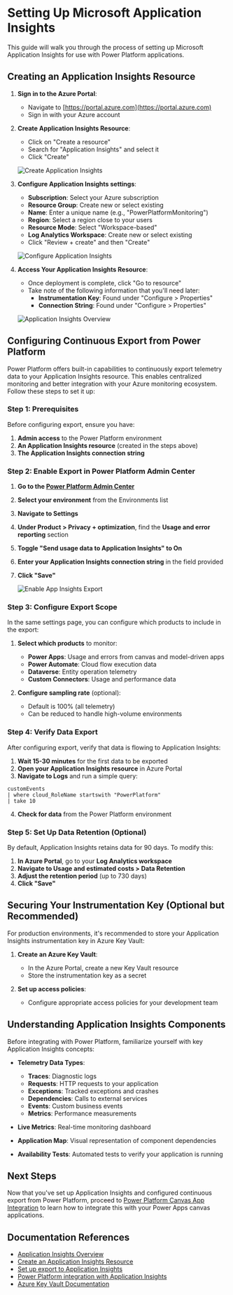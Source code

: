 # Setting Up Microsoft Application Insights

This guide will walk you through the process of setting up Microsoft Application Insights for use with Power Platform applications.

## Creating an Application Insights Resource

1. **Sign in to the Azure Portal**:
   - Navigate to [https://portal.azure.com](https://portal.azure.com)
   - Sign in with your Azure account

2. **Create Application Insights Resource**:
   - Click on "Create a resource"
   - Search for "Application Insights" and select it
   - Click "Create"

   ![Create Application Insights](../images/create-app-insights.png)

3. **Configure Application Insights settings**:
   - **Subscription**: Select your Azure subscription
   - **Resource Group**: Create new or select existing
   - **Name**: Enter a unique name (e.g., "PowerPlatformMonitoring")
   - **Region**: Select a region close to your users
   - **Resource Mode**: Select "Workspace-based"
   - **Log Analytics Workspace**: Create new or select existing
   - Click "Review + create" and then "Create"

   ![Configure Application Insights](../images/configure-app-insights.png)

4. **Access Your Application Insights Resource**:
   - Once deployment is complete, click "Go to resource"
   - Take note of the following information that you'll need later:
     - **Instrumentation Key**: Found under "Configure > Properties"
     - **Connection String**: Found under "Configure > Properties"

   ![Application Insights Overview](../images/app-insights-overview.png)

## Configuring Continuous Export from Power Platform

Power Platform offers built-in capabilities to continuously export telemetry data to your Application Insights resource. This enables centralized monitoring and better integration with your Azure monitoring ecosystem. Follow these steps to set it up:

### Step 1: Prerequisites

Before configuring export, ensure you have:

1. **Admin access** to the Power Platform environment
2. **An Application Insights resource** (created in the steps above)
3. **The Application Insights connection string**

### Step 2: Enable Export in Power Platform Admin Center

1. **Go to the [Power Platform Admin Center](https://admin.powerplatform.microsoft.com)**
2. **Select your environment** from the Environments list
3. **Navigate to Settings**
4. **Under Product > Privacy + optimization**, find the **Usage and error reporting** section
5. **Toggle "Send usage data to Application Insights" to On**
6. **Enter your Application Insights connection string** in the field provided
7. **Click "Save"**

   ![Enable App Insights Export](../images/pp-admin-appinsights.png)

### Step 3: Configure Export Scope

In the same settings page, you can configure which products to include in the export:

1. **Select which products** to monitor:
   - **Power Apps**: Usage and errors from canvas and model-driven apps
   - **Power Automate**: Cloud flow execution data
   - **Dataverse**: Entity operation telemetry
   - **Custom Connectors**: Usage and performance data

2. **Configure sampling rate** (optional):
   - Default is 100% (all telemetry)
   - Can be reduced to handle high-volume environments

### Step 4: Verify Data Export

After configuring export, verify that data is flowing to Application Insights:

1. **Wait 15-30 minutes** for the first data to be exported
2. **Open your Application Insights resource** in Azure Portal
3. **Navigate to Logs** and run a simple query:

```kusto
customEvents
| where cloud_RoleName startswith "PowerPlatform"
| take 10
```

4. **Check for data** from the Power Platform environment

### Step 5: Set Up Data Retention (Optional)

By default, Application Insights retains data for 90 days. To modify this:

1. **In Azure Portal**, go to your **Log Analytics workspace**
2. **Navigate to Usage and estimated costs > Data Retention**
3. **Adjust the retention period** (up to 730 days)
4. **Click "Save"**

## Securing Your Instrumentation Key (Optional but Recommended)

For production environments, it's recommended to store your Application Insights instrumentation key in Azure Key Vault:

1. **Create an Azure Key Vault**:
   - In the Azure Portal, create a new Key Vault resource
   - Store the instrumentation key as a secret

2. **Set up access policies**:
   - Configure appropriate access policies for your development team

## Understanding Application Insights Components

Before integrating with Power Platform, familiarize yourself with key Application Insights concepts:

- **Telemetry Data Types**:
  - **Traces**: Diagnostic logs
  - **Requests**: HTTP requests to your application
  - **Exceptions**: Tracked exceptions and crashes
  - **Dependencies**: Calls to external services
  - **Events**: Custom business events
  - **Metrics**: Performance measurements

- **Live Metrics**: Real-time monitoring dashboard
- **Application Map**: Visual representation of component dependencies
- **Availability Tests**: Automated tests to verify your application is running

## Next Steps

Now that you've set up Application Insights and configured continuous export from Power Platform, proceed to [Power Platform Canvas App Integration](./03-Canvas-App-Integration.md) to learn how to integrate this with your Power Apps canvas applications.

## Documentation References

- [Application Insights Overview](https://docs.microsoft.com/en-us/azure/azure-monitor/app/app-insights-overview)
- [Create an Application Insights Resource](https://docs.microsoft.com/en-us/azure/azure-monitor/app/create-new-resource)
- [Set up export to Application Insights](https://learn.microsoft.com/en-us/power-platform/admin/set-up-export-application-insights)
- [Power Platform integration with Application Insights](https://learn.microsoft.com/en-us/power-platform/admin/overview-integration-application-insights)
- [Azure Key Vault Documentation](https://docs.microsoft.com/en-us/azure/key-vault/)
